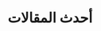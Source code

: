 ---
# A Recent Blog Posts section created with the Pages widget.
# This section displays recent blog posts from `content/post/`.
# See https://wowchemy.com/docs/widget/pages/
widget: pages
headless: true
active: true
weight: 40
title: 'أحدث المقالات'
subtitle: ''
content:
  offset: 0
  order: desc
  filters:
    folders:
      - post
    tag: ''
    category: ''
    publication_type: ''
    author: ''
    exclude_featured: false
  archive:
    enable: false
design:
  columns: '2'
  view: list
  flip_alt_rows: true
  # Set the background color to light yellow (see https://wowchemy.com/docs/page-builder/#backgrounds).
  background:
  spacing: {padding: ["40px", "0", "40px", "0"]}
---